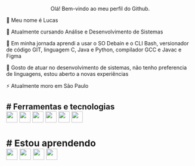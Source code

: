 <p align="center"> Olá! Bem-vindo ao meu perfil do Github.
          
<p>👋 Meu nome é Lucas

<p>🔭 Atualmente cursando Análise e Desenvolvimento de Sistemas

<p>🌱 Em minha jornada aprendi a usar o SO Debain e o CLI Bash, versionador de código GIT, linguagem C, Java e Python, compilador GCC e Javac e Figma

<p>🤔 Gosto de atuar no desenvolvimento de sistemas, não tenho preferencia de linguagens, estou aberto a novas experiências

<p>⚡ Atualmente moro em São Paulo

<h2># Ferramentas e tecnologias

<div display"flex">          
<img style="width: 30px; height: 30px;" src="https://cdn.jsdelivr.net/gh/devicons/devicon/icons/debian/debian-original.svg" />
<img style="width: 30px; height: 30px;" src="https://cdn.jsdelivr.net/gh/devicons/devicon/icons/bash/bash-original.svg" />
<img style="width: 30px; height: 30px;" src="https://cdn.jsdelivr.net/gh/devicons/devicon/icons/git/git-original.svg" />          
<img style="width: 30px; height: 30px;" src="https://cdn.jsdelivr.net/gh/devicons/devicon/icons/c/c-original.svg" />
<img style="width: 30px; height: 30px;" src="https://cdn.jsdelivr.net/gh/devicons/devicon/icons/java/java-original.svg" />
<img style="width: 30px; height: 30px;" src="https://cdn.jsdelivr.net/gh/devicons/devicon/icons/python/python-original.svg" />  
          
<div/>          

<h3># Estou aprendendo

<div display"flex">           

<img style="width: 30px; height: 30px;" src="https://cdn.jsdelivr.net/gh/devicons/devicon/icons/figma/figma-original.svg" />
<img style="width: 30px; height: 30px;" src="https://cdn.jsdelivr.net/gh/devicons/devicon/icons/javascript/javascript-original.svg" /> 
<img style="width: 30px; height: 30px;" src="https://cdn.jsdelivr.net/gh/devicons/devicon/icons/kotlin/kotlin-original.svg" />
<img style="width: 30px; height: 30px;" src="https://cdn.jsdelivr.net/gh/devicons/devicon/icons/swift/swift-original.svg" />
                 
<div/>      
